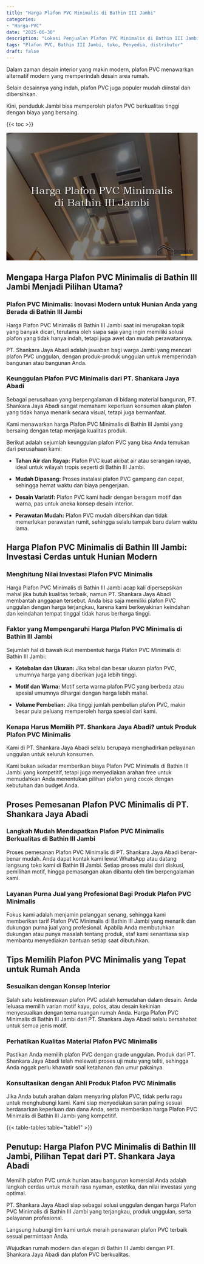 ```yaml
---
title: "Harga Plafon PVC Minimalis di Bathin III Jambi"
categories: 
- "Harga-PVC"
date: "2025-06-30"
description: "Lokasi Penjualan Plafon PVC Minimalis di Bathin III Jambi bagi hunian, perkantoran, dan gerai. Panel unggulan, beragam motif, pilihan warna modern, dengan jasa instalasi oleh tenaga ahli berpengalaman dan kepastian resmi!|Layanan penjualan Plafon PVC Minimalis di Bathin III Jambi bagi keperluan rumah, perkantoran, maupun toko, dengan panel unggulan dan pemasangan oleh tenaga ahli berpengalaman dan garansi resmi.|Alternatif Plafon PVC Minimalis di Bathin III Jambi yang terbukti untuk rumah, kantor, dan gerai, dengan material terbaik dan penempatan dikerjakan oleh teknisi berpengalaman serta kepastian resmi.|Penjualan Plafon PVC Minimalis di Bathin III Jambi bagi hunian, office, serta gerai, dengan produk terbaik dan pemasangan dikerjakan oleh tim ahli, disertai beserta garansi resmi.}"
tags: "Plafon PVC, Bathin III Jambi, toko, Penyedia, distributor"
draft: false
---
```


Dalam zaman desain interior yang makin modern, plafon PVC menawarkan alternatif modern yang memperindah desain area rumah.

Selain desainnya yang indah, plafon PVC juga populer mudah diinstal dan dibersihkan.

Kini, penduduk Jambi bisa memperoleh plafon PVC berkualitas tinggi dengan biaya yang bersaing.

{{< toc >}}

![Harga Plafon PVC Minimalis di Bathin III Jambi](/images/Harga-PVC/Harga-Plafon-PVC-Minimalis-di-Bathin-III-Jambi.png)


## Mengapa Harga Plafon PVC Minimalis di Bathin III Jambi Menjadi Pilihan Utama?

### Plafon PVC Minimalis: Inovasi Modern untuk Hunian Anda yang Berada di Bathin III Jambi

Harga Plafon PVC Minimalis di Bathin III Jambi saat ini merupakan topik yang banyak dicari, terutama oleh siapa saja yang ingin memiliki solusi plafon yang tidak hanya indah, tetapi juga awet dan mudah perawatannya.

PT. Shankara Jaya Abadi adalah jawaban bagi warga Jambi yang mencari plafon PVC unggulan, dengan produk-produk unggulan untuk memperindah bangunan atau bangunan Anda.

### Keunggulan Plafon PVC Minimalis dari PT. Shankara Jaya Abadi

Sebagai perusahaan yang berpengalaman di bidang material bangunan, PT. Shankara Jaya Abadi sangat memahami keperluan konsumen akan plafon yang tidak hanya menarik secara visual, tetapi juga bermanfaat.

Kami menawarkan harga Plafon PVC Minimalis di Bathin III Jambi yang bersaing dengan tetap menjaga kualitas produk.

Berikut adalah sejumlah keunggulan plafon PVC yang bisa Anda temukan dari perusahaan kami:

- **Tahan Air dan Rayap:** Plafon PVC kuat akibat air atau serangan rayap, ideal untuk wilayah tropis seperti di Bathin III Jambi.

- **Mudah Dipasang:** Proses instalasi plafon PVC gampang dan cepat, sehingga hemat waktu dan biaya pengerjaan.

- **Desain Variatif:** Plafon PVC kami hadir dengan beragam motif dan warna, pas untuk aneka konsep desain interior.

- **Perawatan Mudah:** Plafon PVC mudah dibersihkan dan tidak memerlukan perawatan rumit, sehingga selalu tampak baru dalam waktu lama.

## Harga Plafon PVC Minimalis di Bathin III Jambi: Investasi Cerdas untuk Hunian Modern

### Menghitung Nilai Investasi Plafon PVC Minimalis

Harga Plafon PVC Minimalis di Bathin III Jambi acap kali dipersepsikan mahal jika butuh kualitas terbaik, namun PT. Shankara Jaya Abadi membantah anggapan tersebut. Anda bisa saja memiliki plafon PVC unggulan dengan harga terjangkau, karena kami berkeyakinan keindahan dan keindahan tempat tinggal tidak harus berharga tinggi.

### Faktor yang Mempengaruhi Harga Plafon PVC Minimalis di Bathin III Jambi

Sejumlah hal di bawah ikut membentuk harga Plafon PVC Minimalis di Bathin III Jambi:

- **Ketebalan dan Ukuran:** Jika tebal dan besar ukuran plafon PVC, umumnya harga yang diberikan juga lebih tinggi.

- **Motif dan Warna:** Motif serta warna plafon PVC yang berbeda atau spesial umumnya dihargai dengan harga lebih mahal.

- **Volume Pembelian:** Jika tinggi jumlah pembelian plafon PVC, makin besar pula peluang memperoleh harga spesial dari kami.

### Kenapa Harus Memilih PT. Shankara Jaya Abadi? untuk Produk Plafon PVC Minimalis

Kami di PT. Shankara Jaya Abadi selalu berupaya menghadirkan pelayanan unggulan untuk seluruh konsumen.

Kami bukan sekadar memberikan biaya Plafon PVC Minimalis di Bathin III Jambi yang kompetitif, tetapi juga menyediakan arahan free untuk memudahkan Anda menentukan pilihan plafon yang cocok dengan kebutuhan dan budget Anda.

## Proses Pemesanan Plafon PVC Minimalis di PT. Shankara Jaya Abadi

### Langkah Mudah Mendapatkan Plafon PVC Minimalis Berkualitas di Bathin III Jambi

Proses pemesanan Plafon PVC Minimalis di PT. Shankara Jaya Abadi benar-benar mudah. Anda dapat kontak kami lewat WhatsApp atau datang langsung toko kami di Bathin III Jambi. Setiap proses mulai dari diskusi, pemilihan motif, hingga pemasangan akan dibantu oleh tim berpengalaman kami.

### Layanan Purna Jual yang Profesional Bagi Produk Plafon PVC Minimalis

Fokus kami adalah menjamin pelanggan senang, sehingga kami memberikan tarif Plafon PVC Minimalis di Bathin III Jambi yang menarik dan dukungan purna jual yang profesional. Apabila Anda membutuhkan dukungan atau punya masalah tentang produk, staf kami senantiasa siap membantu menyediakan bantuan setiap saat dibutuhkan.

## Tips Memilih Plafon PVC Minimalis yang Tepat untuk Rumah Anda

### Sesuaikan dengan Konsep Interior

Salah satu keistimewaan plafon PVC adalah kemudahan dalam desain. Anda leluasa memilih varian motif kayu, polos, atau desain kekinian menyesuaikan dengan tema ruangan rumah Anda. Harga Plafon PVC Minimalis di Bathin III Jambi dari PT. Shankara Jaya Abadi selalu bersahabat untuk semua jenis motif.

### Perhatikan Kualitas Material Plafon PVC Minimalis

Pastikan Anda memilih plafon PVC dengan grade unggulan. Produk dari PT. Shankara Jaya Abadi telah melewati proses uji mutu yang teliti, sehingga Anda nggak perlu khawatir soal ketahanan dan umur pakainya.

### Konsultasikan dengan Ahli Produk Plafon PVC Minimalis

Jika Anda butuh arahan dalam menyaring plafon PVC, tidak perlu ragu untuk menghubungi kami. Kami siap menyediakan saran paling sesuai berdasarkan keperluan dan dana Anda, serta memberikan harga Plafon PVC Minimalis di Bathin III Jambi yang kompetitif.

{{< table-tables table="table1" >}}

## Penutup: Harga Plafon PVC Minimalis di Bathin III Jambi, Pilihan Tepat dari PT. Shankara Jaya Abadi

Memilih plafon PVC untuk hunian atau bangunan komersial Anda adalah langkah cerdas untuk meraih rasa nyaman, estetika, dan nilai investasi yang optimal.

PT. Shankara Jaya Abadi siap sebagai solusi unggulan dengan harga Plafon PVC Minimalis di Bathin III Jambi yang terjangkau, produk unggulan, serta pelayanan profesional.

Langsung hubungi tim kami untuk meraih penawaran plafon PVC terbaik sesuai permintaan Anda.

Wujudkan rumah modern dan elegan di Bathin III Jambi dengan PT. Shankara Jaya Abadi dan plafon PVC berkualitas.